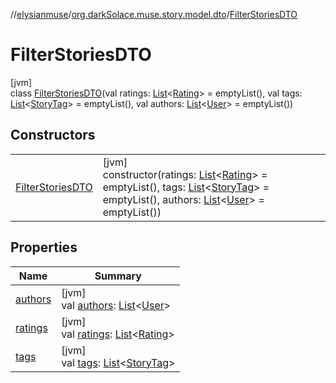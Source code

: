//[elysianmuse](../../../index.md)/[org.darkSolace.muse.story.model.dto](../index.md)/[FilterStoriesDTO](index.md)

# FilterStoriesDTO

[jvm]\
class [FilterStoriesDTO](index.md)(val ratings: [List](https://kotlinlang.org/api/latest/jvm/stdlib/kotlin.collections/-list/index.html)&lt;[Rating](../../org.darkSolace.muse.story.model/-rating/index.md)&gt; = emptyList(), val tags: [List](https://kotlinlang.org/api/latest/jvm/stdlib/kotlin.collections/-list/index.html)&lt;[StoryTag](../../org.darkSolace.muse.story.model/-story-tag/index.md)&gt; = emptyList(), val authors: [List](https://kotlinlang.org/api/latest/jvm/stdlib/kotlin.collections/-list/index.html)&lt;[User](../../org.darkSolace.muse.user.model/-user/index.md)&gt; = emptyList())

## Constructors

| | |
|---|---|
| [FilterStoriesDTO](-filter-stories-d-t-o.md) | [jvm]<br>constructor(ratings: [List](https://kotlinlang.org/api/latest/jvm/stdlib/kotlin.collections/-list/index.html)&lt;[Rating](../../org.darkSolace.muse.story.model/-rating/index.md)&gt; = emptyList(), tags: [List](https://kotlinlang.org/api/latest/jvm/stdlib/kotlin.collections/-list/index.html)&lt;[StoryTag](../../org.darkSolace.muse.story.model/-story-tag/index.md)&gt; = emptyList(), authors: [List](https://kotlinlang.org/api/latest/jvm/stdlib/kotlin.collections/-list/index.html)&lt;[User](../../org.darkSolace.muse.user.model/-user/index.md)&gt; = emptyList()) |

## Properties

| Name | Summary |
|---|---|
| [authors](authors.md) | [jvm]<br>val [authors](authors.md): [List](https://kotlinlang.org/api/latest/jvm/stdlib/kotlin.collections/-list/index.html)&lt;[User](../../org.darkSolace.muse.user.model/-user/index.md)&gt; |
| [ratings](ratings.md) | [jvm]<br>val [ratings](ratings.md): [List](https://kotlinlang.org/api/latest/jvm/stdlib/kotlin.collections/-list/index.html)&lt;[Rating](../../org.darkSolace.muse.story.model/-rating/index.md)&gt; |
| [tags](tags.md) | [jvm]<br>val [tags](tags.md): [List](https://kotlinlang.org/api/latest/jvm/stdlib/kotlin.collections/-list/index.html)&lt;[StoryTag](../../org.darkSolace.muse.story.model/-story-tag/index.md)&gt; |
